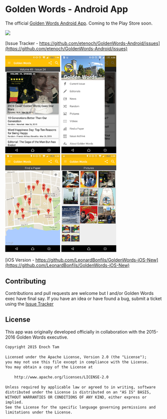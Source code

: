 # Golden Words - Android App &nbsp;

The official [Golden Words Android App](http://www.goldenwords.ca/app). Coming to the Play Store soon.

<a href='https://circleci.com/gh/etenoch/GoldenWords-Android' target='_blank'><img src='https://circleci.com/gh/etenoch/GoldenWords-Android.svg?style=svg&circle-token=7222f7d9b52289bdcd8eb7cf9db00d7835af1034' width="75"/></a> 

[Issue Tracker - https://github.com/etenoch/GoldenWords-Android/issues](https://github.com/etenoch/GoldenWords-Android/issues)

<img src="https://raw.githubusercontent.com/etenoch/GoldenWords-Android/master/screenshots/gw_frontpage.png" width="175"/>
<img src="https://raw.githubusercontent.com/etenoch/GoldenWords-Android/master/screenshots/gw_hamburger.png" width="175"/>
<img src="https://raw.githubusercontent.com/etenoch/GoldenWords-Android/master/screenshots/gw_map.png" width="175"/>
<img src="https://raw.githubusercontent.com/etenoch/GoldenWords-Android/master/screenshots/gw_pictures.png" width="175"/>

[iOS Version - https://github.com/LeonardBonfils/GoldenWords-iOS-New](https://github.com/LeonardBonfils/GoldenWords-iOS-New)

## Contributing
Contributions and pull requests are welcome but I and/or Golden Words exec have final say. If you have an idea or have found a bug, submit a ticket using the [Issue Tracker](https://github.com/etenoch/GoldenWords-Android/issues)


## License
This app was originally developed officially in collaboration with the 2015-2016 Golden Words executive.
```
Copyright 2015 Enoch Tam

Licensed under the Apache License, Version 2.0 (the "License");
you may not use this file except in compliance with the License.
You may obtain a copy of the License at

    http://www.apache.org/licenses/LICENSE-2.0

Unless required by applicable law or agreed to in writing, software
distributed under the License is distributed on an "AS IS" BASIS,
WITHOUT WARRANTIES OR CONDITIONS OF ANY KIND, either express or implied.
See the License for the specific language governing permissions and
limitations under the License.
```
